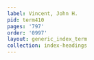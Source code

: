 ```yaml
---
label: Vincent, John H.
pid: term410
pages: '797'
order: '0997'
layout: generic_index_term
collection: index-headings
---
```

